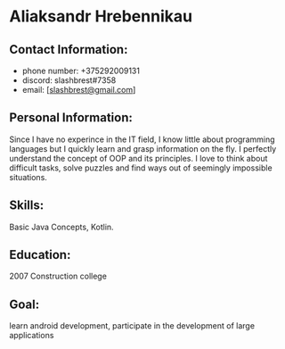 # Aliaksandr Hrebennikau

## Contact Information:

+ phone number: +375292009131
+ discord: slashbrest#7358
+ email: [slashbrest@gmail.com]

## Personal Information:

Since I have no experince in the IT field, I know little about programming languages but I quickly learn and grasp information on the fly.
 I perfectly understand the concept of OOP and its principles.
I love to think about difficult tasks, solve puzzles and find ways out of seemingly impossible situations.

## Skills:

Basic Java Concepts, Kotlin.

## Education:

2007 Construction college

## Goal:

learn android development, participate in the development of large applications
